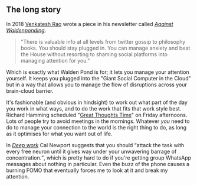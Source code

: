 ## The long story

In 2018 [Venkatesh Rao](https://www.ribbonfarm.com/author/admin/) wrote a piece in his newsletter called _[Against Waldenponding](https://mailchi.mp/ribbonfarm/against-waldenponding)_.

> "There is valuable info at all levels from twitter gossip to philosophy books. You should stay plugged in. You can manage anxiety and beat the House without resorting to shaming social platforms into managing attention for you."

Which is exactly what Walden Pond is for; it lets you manage your attention yourself. It keeps you plugged into the "Giant Social Computer in the Cloud" but in a way that allows you to manage the flow of disruptions across your brain-cloud barrier.

It's fashionable (and obvious in hindsight) to work out what part of the day you work in what ways, and to do the work that fits that work style best. Richard Hamming scheduled "[Great Thoughts Time](http://www.cs.virginia.edu/~robins/YouAndYourResearch.html)" on Friday afternoons. Lots of people try to avoid meetings in the mornings. Whatever _you_ need to do to manage your connection to the world is the right thing to do, as long as it optimises for what you want out of life.

In _[Deep work](https://www.goodreads.com/book/show/27985224-deep-work)_ Cal Newport suggests that you should <q>attack the task with every free neuron until it gives way under your unwavering barrage of concentration.</q>, which is pretty hard to do if you're getting group WhatsApp messages about nothing in particular. Even the buzz of the phone causes a burning FOMO that eventually forces me to look at it and break my attention.
